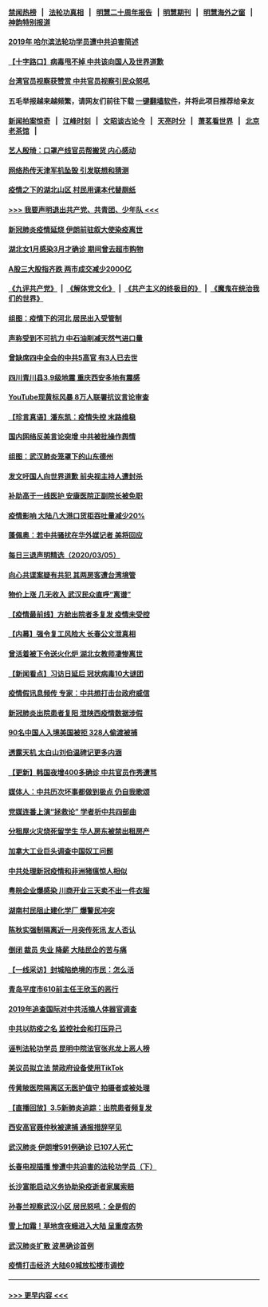#### [禁闻热榜](热点新闻.md?=0)  &nbsp;&nbsp;|&nbsp;&nbsp; [法轮功真相](https://github.com/gfw-breaker/truth/blob/master/README.md?=0) &nbsp;&nbsp;|&nbsp;&nbsp; [明慧二十周年报告](https://github.com/gfw-breaker/mh-reports/blob/master/README.md?=0) &nbsp;&nbsp;|&nbsp;&nbsp;[明慧期刊](https://github.com/gfw-breaker/mh-qikan) &nbsp;&nbsp;|&nbsp;&nbsp; [明慧海外之窗](https://github.com/gfw-breaker/mh-news/blob/master/README.md?=0) &nbsp;&nbsp;|&nbsp;&nbsp; [神韵特别报道](https://github.com/gfw-breaker/mh-news/blob/master/shenyun.md?=0)
#### [2019年 哈尔滨法轮功学员遭中共迫害简述](../pages/nsc413/n11919729.md?t=03062203) 
#### [【十字路口】病毒甩不掉 中共该向国人及世界道歉](../pages/nsc413/n11918954.md?t=03062203) 
#### [台湾官员视察获赞赏 中共官员视察引民众怒吼](../pages/nsc413/n11919207.md?t=03062203) 
#### 五毛举报越来越频繁，请网友们前往下载 [一键翻墙软件](https://github.com/gfw-breaker/ssr-accounts)，并将此项目推荐给亲友
#### [新闻拍案惊奇](https://github.com/gfw-breaker/banned-news/blob/master/pages/link4.md) &nbsp;&nbsp;|&nbsp;&nbsp; [江峰时刻](https://github.com/gfw-breaker/banned-news/blob/master/pages/link4.md) &nbsp;&nbsp;|&nbsp;&nbsp; [文昭谈古论今](https://github.com/gfw-breaker/banned-news/blob/master/pages/link4.md) &nbsp;&nbsp;|&nbsp;&nbsp; [天亮时分](https://github.com/gfw-breaker/banned-news/blob/master/pages/link4.md) &nbsp;&nbsp;|&nbsp;&nbsp; [萧茗看世界](https://github.com/gfw-breaker/banned-news/blob/master/pages/link4.md) &nbsp;&nbsp;|&nbsp;&nbsp; [北京老茶馆](https://github.com/gfw-breaker/banned-news/blob/master/pages/link4.md) &nbsp;&nbsp;|&nbsp;&nbsp; 
#### [艺人殷琦：口罩产线官员帮搬货 内心感动](../pages/nsc413/n11919949.md?t=03062203) 
#### [网络热传天津军机坠毁 引发联想和猜测](../pages/nsc413/n11919716.md?t=03062203) 
#### [疫情之下的湖北山区 村民用课本代替厕纸](../pages/nsc413/n11919952.md?t=03062203) 
#### [>>> 我要声明退出共产党、共青团、少年队 <<<](https://github.com/begood0513/goodnews/blob/master/quit/letter.md) 
#### [新冠肺炎疫情延烧 伊朗前驻叙大使染疫离世](../pages/nsc413/n11919807.md?t=03062203) 
#### [湖北女1月感染3月才确诊 期间曾去超市购物](../pages/nsc413/n11919512.md?t=03062203) 
#### [A股三大股指齐跌 两市成交减少2000亿](../pages/nsc413/n11919639.md?t=03062203) 
#### [《九评共产党》](https://github.com/begood0513/9ping.md/blob/master/README.md) &nbsp;|&nbsp; [《解体党文化》](../../../../jtdwh.md/blob/master/README.md)  &nbsp;|&nbsp; [《共产主义的终极目的》](../../../../gczydzjmd.md/blob/master/README.md) &nbsp;|&nbsp; [《魔鬼在统治我们的世界》](../../../../mgztzwmdsj.md/blob/master/README.md) 
#### [组图：疫情下的河北 居民出入受管制](../pages/nsc413/n11918105.md?t=03062203) 
#### [声称受到不可抗力 中石油削减天然气进口量](../pages/nsc413/n11919016.md?t=03062203) 
#### [曾缺席四中全会的中共5高官 有3人已去世](../pages/nsc413/n11919515.md?t=03062203) 
#### [四川青川县3.9级地震 重庆西安多地有震感](../pages/nsc413/n11919145.md?t=03062203) 
#### [YouTube现黄标风暴 8万人联署抗议言论审查](../pages/nsc413/n11918880.md?t=03062203) 
#### [【珍言真语】潘东凯：疫情失控 末路维稳](../pages/nsc413/n11919158.md?t=03062203) 
#### [国内网络反美言论突增 中共被批操作舆情](../pages/nsc413/n11919024.md?t=03062203) 
#### [组图：武汉肺炎笼罩下的山东德州](../pages/nsc413/n11918589.md?t=03062203) 
#### [发文吁国人向世界道歉 前央视主持人遭封杀](../pages/nsc413/n11919104.md?t=03062203) 
#### [补助高于一线医护 安康医院正副院长被免职](../pages/nsc413/n11918867.md?t=03062203) 
#### [疫情影响 大陆八大港口货柜吞吐量减少20%](../pages/nsc413/n11918537.md?t=03062203) 
#### [蓬佩奥：若中共骚扰在华外媒记者 美将回应](../pages/nsc413/n11918836.md?t=03062203) 
#### [每日三退声明精选（2020/03/05）](../pages/nsc413/n11919060.md?t=03062203) 
#### [向心共谍案疑有共犯 其两房客遭台湾境管](../pages/nsc413/n11918696.md?t=03062203) 
#### [物价上涨 几无收入 武汉民众直呼“离谱”](../pages/nsc413/n11918444.md?t=03062203) 
#### [【疫情最前线】方舱出院者多复发 疫情未受控](../pages/nsc413/n11918637.md?t=03062203) 
#### [【内幕】强令复工风险大 长春公文泄真相](../pages/nsc413/n11915640.md?t=03062203) 
#### [曾活着被下令送火化炉 湖北女教师凄惨离世](../pages/nsc413/n11917920.md?t=03062203) 
#### [【新闻看点】习访日延后 冠状病毒10大谜团](../pages/nsc413/n11918067.md?t=03062203) 
#### [疫情假讯息频传 专家：中共想打击台政府威信](../pages/nsc413/n11917670.md?t=03062203) 
#### [新冠肺炎出院患者复阳 泄陕西疫情数据涉假](../pages/nsc413/n11918259.md?t=03062203) 
#### [90名中国人入境美国被拒 328人偷渡被捕](../pages/nsc413/n11918378.md?t=03062203) 
#### [透露天机 太白山刘伯温碑记更多内涵](../pages/nsc413/n11918136.md?t=03062203) 
#### [【更新】韩国夜增400多确诊 中共官员作秀遭骂](../pages/nsc413/n11890652.md?t=03062203) 
#### [媒体人：中共历次坏事都做到极点 仍自我歌颂](../pages/nsc413/n11918066.md?t=03062203) 
#### [党媒连番上演“拯救论” 学者析中共四部曲](../pages/nsc413/n11918131.md?t=03062203) 
#### [分租屋火灾烧死留学生 华人房东被禁出租房产](../pages/nsc413/n11918099.md?t=03062203) 
#### [加拿大工业巨头调查中国奴工问题](../pages/nsc413/n11918115.md?t=03062203) 
#### [中共处理新冠疫情和非洲猪瘟惊人相似](../pages/nsc413/n11918081.md?t=03062203) 
#### [粤皖企业爆感染 川商开业三天卖不出一件衣服](../pages/nsc413/n11918013.md?t=03062203) 
#### [湖南村民阻止建化学厂 爆警民冲突](../pages/nsc413/n11917997.md?t=03062203) 
#### [陈秋实强制隔离近一月突传死讯 友人否认](../pages/nsc413/n11917742.md?t=03062203) 
#### [倒闭 裁员 失业 降薪 大陆民企的苦与痛](../pages/nsc413/n11917912.md?t=03062203) 
#### [【一线采访】封城陷绝境的市民：怎么活](../pages/nsc413/n11917765.md?t=03062203) 
#### [青岛平度市610前主任王欣玉的恶行](../pages/nsc413/n11912429.md?t=03062203) 
#### [2019年追查国际对中共活摘人体器官调查](../pages/nsc413/n11917733.md?t=03062203) 
#### [中共以防疫之名 监控社会和打压异己](../pages/nsc413/n11917718.md?t=03062203) 
#### [诬判法轮功学员 昆明中院法官张兆龙上恶人榜](../pages/nsc413/n11911958.md?t=03062203) 
#### [美议员拟立法 禁政府设备使用TikTok](../pages/nsc413/n11917577.md?t=03062203) 
#### [传黄陂医院隔离区无医护值守 拍摄者或被处理](../pages/nsc413/n11917384.md?t=03062203) 
#### [【直播回放】3.5新肺炎追踪：出院患者频复发](../pages/nsc413/n11917459.md?t=03062203) 
#### [西安高官聂仲秋被逮捕 通报措辞罕见](../pages/nsc413/n11917055.md?t=03062203) 
#### [武汉肺炎 伊朗增591例确诊 已107人死亡](../pages/nsc413/n11917357.md?t=03062203) 
#### [长春电视插播 惨遭中共迫害的法轮功学员（下）](../pages/nsc413/n11900218.md?t=03062203) 
#### [长沙富能启动义务协助染疫逝者家属索赔](../pages/nsc413/n11917306.md?t=03062203) 
#### [孙春兰视察武汉小区 居民怒吼：全是假的](../pages/nsc413/n11916833.md?t=03062203) 
#### [雪上加霜！草地贪夜蛾进入大陆 呈重度态势](../pages/nsc413/n11917141.md?t=03062203) 
#### [武汉肺炎扩散 波黑确诊首例](../pages/nsc413/n11917042.md?t=03062203) 
#### [疫情打击经济 大陆60城放松楼市调控](../pages/nsc413/n11916226.md?t=03062203) 

----
#### [ >>> 更早内容 <<< ](../indexes/nsc413-earlier.md)
